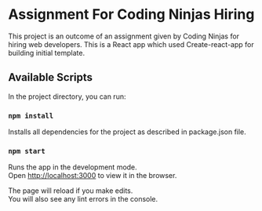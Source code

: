 # Assignment For Coding Ninjas Hiring

This project is an outcome of an assignment given by Coding Ninjas for hiring web developers.
This is a React app which used Create-react-app for building initial template.

## Available Scripts

In the project directory, you can run:

### `npm install`

Installs all dependencies for the project as described in package.json file.

### `npm start`

Runs the app in the development mode.\
Open [http://localhost:3000](http://localhost:3000) to view it in the browser.

The page will reload if you make edits.\
You will also see any lint errors in the console.

